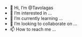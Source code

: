 - 👋 Hi, I’m @Tavolagas
- 👀 I’m interested in ...
- 🌱 I’m currently learning ...
- 💞️ I’m looking to collaborate on ...
- 📫 How to reach me ...

<!---
Tavolagas/Tavolagas is a ✨ special ✨ repository because its `README.md` (this file) appears on your GitHub profile.
You can click the Preview link to take a look at your changes.
--->
